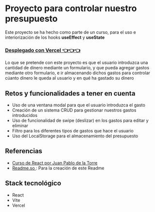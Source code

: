 # Proyecto para controlar nuestro presupuesto

Este proyecto se ha hecho como parte de un curso, para el uso e interiorización de los hooks **useEffect** y **useState**

### [Desplegado con Vercel 👈👈👈](https://control-presupuesto-kappa.vercel.app/)

Lo que se pretende con este proyecto es que el usuario introduzca una cantidad de dinero mediante un formulario, y que pueda agregar gastos mediante otro formulario, e ir almacenando dichos gastos para controlar cúanto dinero le queda al usuario y en qué ha gastado su dinero

## Retos y funcionalidades a tener en cuenta

- Uso de una ventana modal para que el usuario introduzca el gasto
- Creación de un sistema CRUD para gestionar nuestros gastos introducidos
- Uso de funcionalidad de swipe (deslizar) en los gastos para editar y eliminar
- Filtro para los diferentes tipos de gastos que hace el usuario
- Uso del LocalStorage para el almacenamiento del presupuesto

## Referencias

- [Curso de React por Juan Pablo de la Torre ](https://linkedin.com/in/juanpablodelatorre)
- [Readme.so ](https://readme.so/) : Para la creación de este Readme

## Stack tecnológico

- React
- Vite
- Vercel
